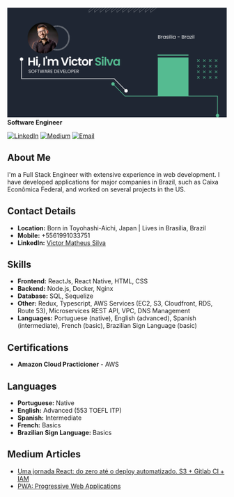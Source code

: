 [![Victor's GitHub Banner](./assets/cover-img.png)](https://victorsilvatecnologia.com.br/)
**Software Engineer**

[![LinkedIn](https://img.shields.io/badge/LinkedIn-Profile-blue)](https://www.linkedin.com/in/victorsilvadeveloper/)
[![Medium](https://img.shields.io/badge/Medium-Articles-black)](https://medium.com/@victorsilvamatheus.i)
[![Email](https://img.shields.io/badge/Email-victorsilvamatheus.i@gmail.com-red)](mailto:victorsilvamatheus.i@gmail.com)

## About Me

I'm a Full Stack Engineer with extensive experience in web development. I have developed applications for major companies in Brazil, such as Caixa Econômica Federal, and worked on several projects in the US.

## Contact Details

- **Location:** Born in Toyohashi-Aichi, Japan | Lives in Brasília, Brazil
- **Mobile:** +5561991033751
- **LinkedIn:** [Victor Matheus Silva](https://www.linkedin.com/in/victorsilvadeveloper/)

## Skills

- **Frontend:** ReactJs, React Native, HTML, CSS
- **Backend:** Node.js, Docker, Nginx
- **Database:** SQL, Sequelize
- **Other:** Redux, Typescript, AWS Services (EC2, S3, Cloudfront, RDS, Route 53), Microservices REST API, VPC, DNS Management
- **Languages:** Portuguese (native), English (advanced), Spanish (intermediate), French (basic), Brazilian Sign Language (basic)

## Certifications

- **Amazon Cloud Practicioner** - AWS

## Languages

- **Portuguese:** Native
- **English:** Advanced (553 TOEFL ITP)
- **Spanish:** Intermediate
- **French:** Basics
- **Brazilian Sign Language:** Basics

## Medium Articles

- [Uma jornada React: do zero até o deploy automatizado. S3 + Gitlab CI + IAM](https://bit.ly/2RYJbYE)
- [PWA: Progressive Web Applications](https://bit.ly/2COeOva)
